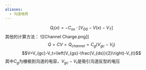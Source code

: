 ```yaml
---
aliases:
  - 沟道电荷
---
```


$$Q_i\left(x\right)=-C_{ox}\cdot\left[V_{GS}-V\left(x\right)-V_T\right]$$
其他的计算方法：
![[Channel Charge.png]]
$$Q=CV=Q_{channel}=C_g\left(V_{gc}-V_t\right)$$
$$V=V_{gc}-V_t=\left(V_{gs}-\frac{V_{ds}}{2}\right)-V_{t}$$
其中$C_g$为栅极到沟道的电容，$V_{gc}-V_t$是吸引沟道反型的电压

